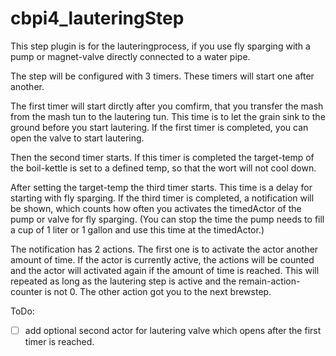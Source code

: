 # cbpi4_lauteringStep

This step plugin is for the lauteringprocess, if you use fly sparging with a pump or magnet-valve directly connected to a water pipe.

The step will be configured with 3 timers. These timers will start one after another.

The first timer will start dirctly after you comfirm, that you transfer the mash from the mash tun to the lautering tun. 
This time is to let the grain sink to the ground before you start lautering.
If the first timer is completed, you can open the valve to start lautering.

Then the second timer starts. If this timer is completed the target-temp of the boil-kettle is set to a defined temp, so that the wort will not cool down.

After setting the target-temp the third timer starts. This time is a delay for starting with fly sparging.
If the third timer is completed, a notification will be shown, which counts how often you activates the timedActor of the pump or valve for fly sparging.
(You can stop the time the pump needs to fill a cup of 1 liter or 1 gallon and use this time at the timedActor.)

The notification has 2 actions. 
The first one is to activate the actor another amount of time. 
If the actor is currently active, the actions will be counted and the actor will activated again if the amount of time is reached.
This will repeated as long as the lautering step is active and the remain-action-counter is not 0.
The other action got you to the next brewstep.

ToDo:
- [ ] add optional second actor for lautering valve which opens after the first timer is reached.